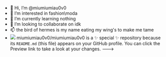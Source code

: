 - 👋 Hi, I’m @miumiumiau0v0
- 👀 I’m interested in fashion\moda
- 🌱 I’m currently learning nothing
- 💞️ I’m looking to collaborate on  idk
- 📫 the bird of hermes is my name eating my wing's to make me tame
- ![](https://media.tenor.com/8v3arEeFiroAAAAC/sakura-naruto.gif)
miumiumiau0v0/miumiumiau0v0 is a ✨ special ✨ repository because its `README.md` (this file) appears on your GitHub profile.
You can click the Preview link to take a look at your changes.
--->
